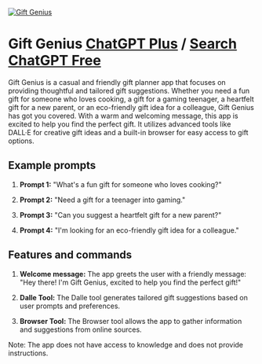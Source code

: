 
[![Gift Genius](https://files.oaiusercontent.com/file-XHC5yomht6KLhD0ms4PK9JXy?se=2123-10-21T17%3A57%3A12Z&sp=r&sv=2021-08-06&sr=b&rscc=max-age%3D31536000%2C%20immutable&rscd=attachment%3B%20filename%3D9c026d9b-3990-41a0-bb0a-18d5a00365a1.png&sig=E/XgK8DJ0U/hQMsQvBtYtHDYt7pVQ56A3f/%2BhmXpIVo%3D)](https://chat.openai.com/g/g-bEIj7EoeM-gift-genius)

# Gift Genius [ChatGPT Plus](https://chat.openai.com/g/g-bEIj7EoeM-gift-genius) / [Search ChatGPT Free](https://gptcall.net/index.html#/?search=Gift%20Genius)

Gift Genius is a casual and friendly gift planner app that focuses on providing thoughtful and tailored gift suggestions. Whether you need a fun gift for someone who loves cooking, a gift for a gaming teenager, a heartfelt gift for a new parent, or an eco-friendly gift idea for a colleague, Gift Genius has got you covered. With a warm and welcoming message, this app is excited to help you find the perfect gift. It utilizes advanced tools like DALL·E for creative gift ideas and a built-in browser for easy access to gift options.

## Example prompts

1. **Prompt 1:** "What's a fun gift for someone who loves cooking?"

2. **Prompt 2:** "Need a gift for a teenager into gaming."

3. **Prompt 3:** "Can you suggest a heartfelt gift for a new parent?"

4. **Prompt 4:** "I'm looking for an eco-friendly gift idea for a colleague."


## Features and commands

1. **Welcome message:** The app greets the user with a friendly message: "Hey there! I'm Gift Genius, excited to help you find the perfect gift!"

2. **Dalle Tool:** The Dalle tool generates tailored gift suggestions based on user prompts and preferences.

3. **Browser Tool:** The Browser tool allows the app to gather information and suggestions from online sources.

Note: The app does not have access to knowledge and does not provide instructions.


